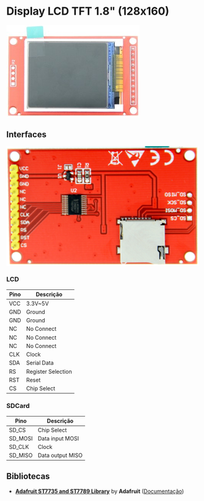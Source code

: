 # Display LCD TFT 1.8" (128x160)

![Display LCD TFTx](./img/display-frente.jpg)

## Interfaces
![Intefaces](./img/display-tras.png)

### LCD
Pino | Descrição
---- | ---------
VCC  | 3.3V~5V
GND  | Ground
GND  | Ground
NC   | No Connect
NC   | No Connect
NC   | No Connect
CLK  | Clock
SDA  | Serial Data
RS   | Register Selection
RST  | Reset
CS   | Chip Select

### SDCard
Pino    | Descrição
------- | ---------
SD_CS   | Chip Select
SD_MOSI | Data input MOSI
SD_CLK  | Clock
SD_MISO | Data output MISO

## Bibliotecas
- **[Adafruit ST7735 and ST7789 Library](https://github.com/adafruit/Adafruit-ST7735-Library)** by **Adafruit** ([Documentação](wiki/Adafruit-ST7735-and-ST7789-Library-by-Adafruit))
